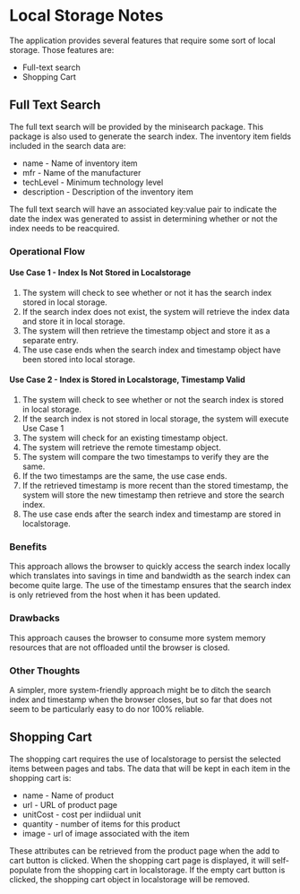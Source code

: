 # Local Storage Notes

The application provides several features that require some sort of local storage. Those features are:

* Full-text search
* Shopping Cart

## Full Text Search

The full text search will be provided by the minisearch package. This package is also used to generate the search index. The inventory item fields included in the search data are:

* name - Name of inventory item
* mfr - Name of the manufacturer
* techLevel - Minimum technology level
* description - Description of the inventory item

The full text search will have an associated key:value pair to indicate the date the index was generated to assist in determining whether or not the index needs to be reacquired.

### Operational Flow

#### Use Case 1 - Index Is Not Stored in Localstorage

1. The system will check to see whether or not it has the search index stored in local storage.
2. If the search index does not exist, the system will retrieve the index data and store it in local storage.
3. The system will then retrieve the timestamp object and store it as a separate entry.
4. The use case ends when the search index and timestamp object have been stored into local storage.

#### Use Case 2 - Index is Stored in Localstorage, Timestamp Valid

1. The system will check to see whether or not the search index is stored in local storage.
2. If the search index is not stored in local storage, the system will execute Use Case 1
3. The system will check for an existing timestamp object.
4. The system will retrieve the remote timestamp object.
5. The system will compare the two timestamps to verify they are the same.
6. If the two timestamps are the same, the use case ends.
7. If the retrieved timestamp is more recent than the stored timestamp, the system will store the new timestamp then retrieve and store the search index.
8. The use case ends after the search index and timestamp are stored in localstorage.

### Benefits

This approach allows the browser to quickly access the search index locally which translates into savings in time and bandwidth as the search index can become quite large. The use of the timestamp ensures that the search index is only retrieved from the host when it has been updated.

### Drawbacks

This approach causes the browser to consume more system memory resources that are not offloaded until the browser is closed. 

### Other Thoughts
A simpler, more system-friendly approach might be to ditch the search index and timestamp when the browser closes, but so far that does not seem to be particularly easy to do nor 100% reliable.


## Shopping Cart

The shopping cart requires the use of localstorage to persist the selected items between pages and tabs. The data that will be kept in each item in the shopping cart is:

* name - Name of product
* url - URL of product page
* unitCost - cost per indiidual unit
* quantity - number of items for this product
* image - url of image associated with the item

These attributes can be retrieved from the product page when the add to cart button is clicked. When the shopping cart page is displayed, it will self-populate from the shopping cart in localstorage. If the empty cart button is clicked, the shopping cart object in localstorage will be removed.